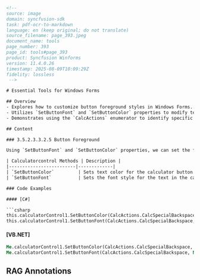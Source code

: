 ```html
<!-- 
source: image
domain: syncfusion-sdk
task: pdf-ocr-to-markdown
language: en (keep original; do not translate)
source_filename: page_393.jpeg
document_name: tools
page_number: 393
page_id: tools#page_393
product: Syncfusion Winforms
version: 11.4.0.26
timestamp: 2025-08-09T10:09:29Z
fidelity: lossless
 -->

# Essential Tools for Windows Forms

## Overview
- Explores how to customize button foreground styles in Windows Forms.
- Utilizes `SetButtonFont` and `SetButtonColor` properties to modify text appearance.
- Demonstrates using the `CalcActions` enumerator to identify specific buttons.

## Content

### 3.5.2.3.3.2.5 Button Foreground

Using `SetButtonFont` and `SetButtonColor` properties, we can set the font style and color for the button text. The button can be identified using the `CalcActions` enumerator.

| Calculatorcontrol Methods | Description |
|-------------------------|-------------|
| `SetButtonColor`         | Sets text color for the calculator button. The parameters are, <br> `caCalcButton` - The calculator button, <br> `color` - The color to set for the button text. |
| `SetButtonFont`          | Sets the font style for the text in the calculator button. The parameters are, <br> `caCalcButton` - The calculator button, <br> `font` - The font style for the button text. |

### Code Examples

#### [C#]

```csharp
this.calculatorControl1.SetButtonColor(CalcActions.CalcSpecialBackspace, Color.Black);
this.calculatorControl1.SetButtonFont(CalcActions.CalcSpecialBackspace, new Font("Arial", 9, FontStyle.Bold));
```

#### [VB.NET]

```vb
Me.calculatorControl1.SetButtonColor(CalcActions.CalcSpecialBackspace, Color.Black)
Me.calculatorControl1.SetButtonFont(CalcActions.CalcSpecialBackspace, New Font("Arial", 9, FontStyle.Bold))
```

## RAG Annotations

<!-- tags: [winforms, calculator, button, foreground, setbuttonfont, setbuttoncolor] keywords: [calculatorcontrol, text color, text style, button customization, calcactions, caCalcButton, color, font] -->
```